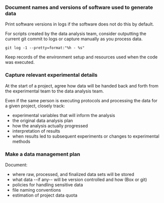 ### Document names and versions of software used to generate data
Print software versions in logs if the software does not do this by default.

For scripts created by the data analysis team, consider outputting the current git commit to logs or capture manually as you process data. 
```
git log -1 --pretty=format:"%h - %s"
```

Keep records of the environment setup and resources used when the code was executed.

### Capture relevant experimental details
At the start of a project, agree how data will be handed back and forth from the experimental team to the data analysis team.

Even if the same person is executing protocols and processing the data for a given project, closely track:
- experimental variables that will inform the analysis
- the original data analysis plan
- how the analysis actually progressed
- interpretation of results
- when results led to subsequent experiments or changes to experimental methods

### Make a data management plan
Document:
- where raw, processed, and finalized data sets will be stored
- what data --if any-- will be version controlled and how (Box or git)
- policies for handling sensitive data
- file naming conventions
- estimation of project data quota
